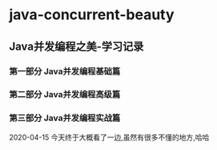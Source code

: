 # java-concurrent-beauty
## Java并发编程之美-学习记录
### 第一部分 Java并发编程基础篇
### 第二部分 Java并发编程高级篇
### 第三部分 Java并发编程实战篇


2020-04-15 今天终于大概看了一边,虽然有很多不懂的地方,哈哈
